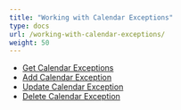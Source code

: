 ```yaml
---
title: "Working with Calendar Exceptions"
type: docs
url: /working-with-calendar-exceptions/
weight: 50
---
```


- [Get Calendar Exceptions](/get-calendar-exceptions-html/)
- [Add Calendar Exception](/add-calendar-exception-html/)
- [Update Calendar Exception](/update-calendar-exception-html/)
- [Delete Calendar Exception](/delete-calendar-exception-html/)

